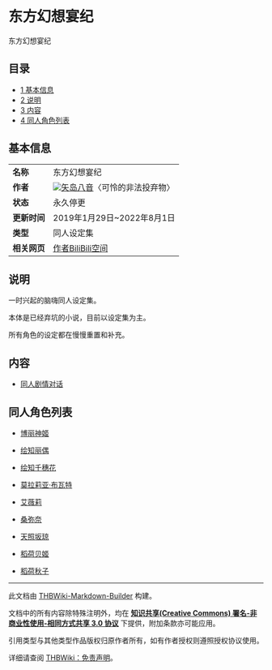 # 东方幻想宴纪

<!-- source html: G:\repos\THBWiki-Markdown-Builder\THBWikiMarkdown\Temp\main\f\f9\ns0%3A%E4%B8%9C%E6%96%B9%E5%B9%BB%E6%83%B3%E5%AE%B4%E7%BA%AA.html -->

东方幻想宴纪


## 目录

- [1 基本信息](#基本信息)
- [2 说明](#说明)
- [3 内容](#内容)
- [4 同人角色列表](#同人角色列表)





## 基本信息

<table>

<tbody><tr>
<td><b>名称</b>
</td>
<td>东方幻想宴纪
</td></tr>
<tr>
<td><b>作者</b>
</td>
<td><a href="/%E7%94%A8%E6%88%B7:%E7%9F%A2%E5%B2%9B%E5%85%AB%E9%9F%B3" title="用户:矢岛八音"><img class="useravatar" src="https://avatar.thwiki.cc/thwikicc_wiki_20478_m.png?r=1690785297">矢岛八音</a><a class="achievtitle" title="5二次角色编辑达成" src="https://static.thwiki.cc/template/doujin-character.png">〈可怜的非法投弃物〉</a>
</td></tr>
<tr>
<td><b>状态</b>
</td>
<td>永久停更
</td></tr>
<tr>
<td><b>更新时间</b>
</td>
<td>2019年1月29日~2022年8月1日
</td></tr>
<tr>
<td><b>类型</b>
</td>
<td>同人设定集
</td></tr>
<tr>
<td><b>相关网页</b>
</td>
<td><a rel="nofollow" class="external text" href="https://space.bilibili.com/95126860">作者BiliBili空间</a>
</td></tr></tbody></table>



## 说明
  
一时兴起的脑嗨同人设定集。
  
  
本体是已经弃坑的小说，目前以设定集为主。
  
  
所有角色的设定都在慢慢重置和补充。
  


## 内容
- [同人剧情对话](./东方幻想宴纪-对话.md)


## 同人角色列表
- [博丽神姬](./博丽神姬.md)

- [绘知丽偶](./绘知丽偶.md)

- [绘知千穗花](./绘知千穗花.md)

- [莫拉莉亚·布瓦特](./莫拉莉亚·布瓦特.md)

- [艾薇莉](./艾薇莉.md)

- [桑弥奈](./桑弥奈.md)

- [天照坂琼](./天照坂琼.md)

- [稻荷贝姬](./稻荷贝姬.md)

- [稻荷秋子](./稻荷秋子.md)





---

此文档由 [THBWiki-Markdown-Builder](https://github.com/Delsin-Yu/THBWiki-Markdown-Builder) 构建。

文档中的所有内容除特殊注明外，均在 [**知识共享(Creative Commons) 署名-非商业性使用-相同方式共享 3.0 协议**](https://creativecommons.org/licenses/by-sa/3.0/deed.zh-hans) 下提供，附加条款亦可能应用。

引用类型与其他类型作品版权归原作者所有，如有作者授权则遵照授权协议使用。

详细请查阅 [THBWiki：免责声明](https://thbwiki.cc/THBWiki:%E5%85%8D%E8%B4%A3%E5%A3%B0%E6%98%8E)。

